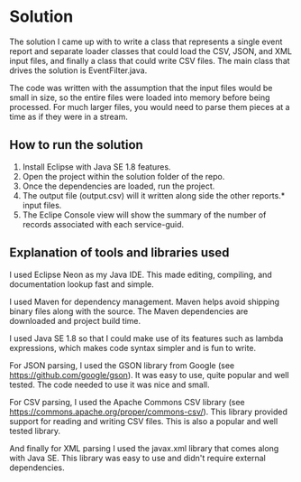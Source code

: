 # Solution

The solution I came up with to write a class that represents a single event report and separate loader classes that could load the CSV, JSON, and XML input files, and finally a class that could write CSV files. The main class that drives the solution is EventFilter.java.

The code was written with the assumption that the input files would be small in size, so the entire files were loaded into memory before being processed. For much larger files, you would need to parse them pieces at a time as if they were in a stream.

## How to run the solution

1. Install Eclipse with Java SE 1.8 features.
2. Open the project within the solution folder of the repo.
3. Once the dependencies are loaded, run the project.
4. The output file (output.csv) will it written along side the other reports.* input files.
5. The Eclipe Console view will show the summary of the number of records associated with each service-guid.

## Explanation of tools and libraries used

I used Eclipse Neon as my Java IDE. This made editing, compiling, and documentation lookup fast and simple.

I used Maven for dependency management. Maven helps avoid shipping binary files along with the source. The Maven dependencies are downloaded and project build time.

I used Java SE 1.8 so that I could make use of its features such as lambda expressions, which makes code syntax simpler and is fun to write.

For JSON parsing, I used the GSON library from Google (see https://github.com/google/gson). It was easy to use, quite popular and well tested. The code needed to use it was nice and small.

For CSV parsing, I used the Apache Commons CSV library (see https://commons.apache.org/proper/commons-csv/). This library provided support for reading and writing CSV files. This is also a popular and well tested library.

And finally for XML parsing I used the javax.xml library that comes along with Java SE. This library was easy to use and didn't require external dependencies.
